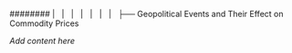######## |   |   |   |   |   |   |   ├── Geopolitical Events and Their Effect on Commodity Prices

*Add content here*